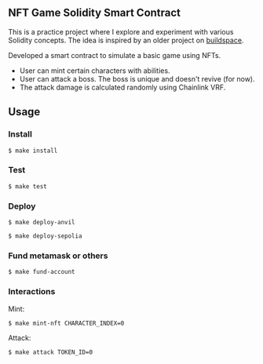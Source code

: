 ## NFT Game Solidity Smart Contract

This is a practice project where I explore and experiment with various Solidity concepts. The idea is inspired by an older project on [buildspace](https://buildspace.so/).

Developed a smart contract to simulate a basic game using NFTs.
- User can mint certain characters with abilities.
- User can attack a boss. The boss is unique and doesn't revive (for now).
- The attack damage is calculated randomly using Chainlink VRF.

## Usage

### Install

```shell
$ make install
```

### Test

```shell
$ make test
```

### Deploy

```shell
$ make deploy-anvil
```

```shell
$ make deploy-sepolia
```

### Fund metamask or others

```shell
$ make fund-account
```

### Interactions

Mint:
```shell
$ make mint-nft CHARACTER_INDEX=0
```

Attack:
```shell
$ make attack TOKEN_ID=0
```
